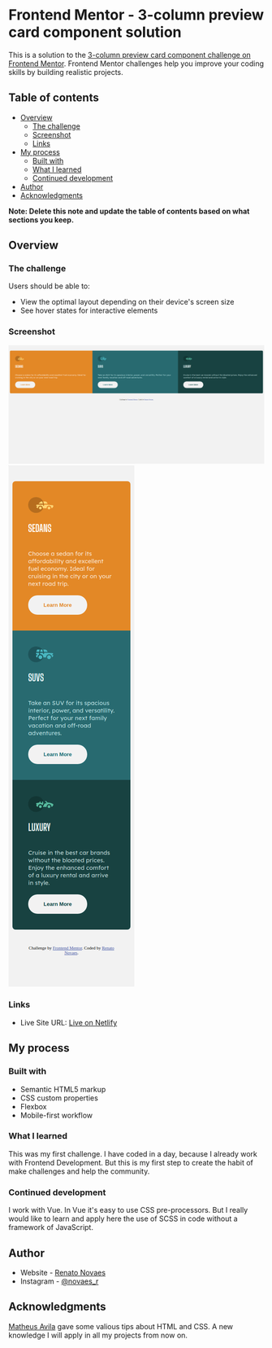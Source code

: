 # Frontend Mentor - 3-column preview card component solution

This is a solution to the [3-column preview card component challenge on Frontend Mentor](https://www.frontendmentor.io/challenges/3column-preview-card-component-pH92eAR2-). Frontend Mentor challenges help you improve your coding skills by building realistic projects. 

## Table of contents

- [Overview](#overview)
  - [The challenge](#the-challenge)
  - [Screenshot](#screenshot)
  - [Links](#links)
- [My process](#my-process)
  - [Built with](#built-with)
  - [What I learned](#what-i-learned)
  - [Continued development](#continued-development)
- [Author](#author)
- [Acknowledgments](#acknowledgments)

**Note: Delete this note and update the table of contents based on what sections you keep.**

## Overview

### The challenge

Users should be able to:

- View the optimal layout depending on their device's screen size
- See hover states for interactive elements

### Screenshot

![](./assets/screenshots/desktop.png)
![](./assets/screenshots/mobile.png)

### Links

- Live Site URL: [Live on Netlify](https://elastic-swanson-8c86b9.netlify.app/)

## My process

### Built with

- Semantic HTML5 markup
- CSS custom properties
- Flexbox
- Mobile-first workflow

### What I learned

This was my first challenge. I have coded in a day, because I already work with Frontend Development. But this is my first step to create the habit of make challenges and help the community.

### Continued development

I work with Vue. In Vue it's easy to use CSS pre-processors. But I really would like to learn and apply here the use of SCSS in code without a framework of JavaScript.

## Author

- Website - [Renato Novaes](https://www.renatonovaes.dev)
- Instagram - [@novaes_r](https://www.instagram.com/novaes_r)
  

## Acknowledgments

[Matheus Avila](https://github.com/mateusavila) gave some valious tips about HTML and CSS. A new knowledge I will apply in all my projects from now on.